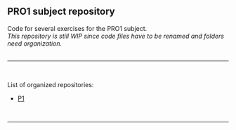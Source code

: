 ## PRO1 subject repository

Code for several exercises for the PRO1 subject. <br>
*This repository is still WIP since code files have to be renamed and folders need organization.*
<br>
<br>
<hr>
<br>

List of organized repositories:
* [P1](https://github.com/Pecmecy/FIB-PRO1/tree/main/P1)
<br>
<hr>
